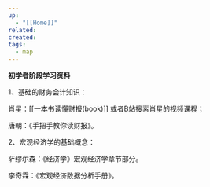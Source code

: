 ```yaml
---
up:
  - "[[Home]]"
related: 
created: 
tags:
  - map
---
```

**初学者阶段学习资料**

1、基础的财务会计知识：

肖星：[[一本书读懂财报(book)]] 或者B站搜索肖星的视频课程；

唐朝：《手把手教你读财报》。

2、宏观经济学的基础概念：

萨缪尔森：《经济学》宏观经济学章节部分。

李奇霖：《宏观经济数据分析手册》。